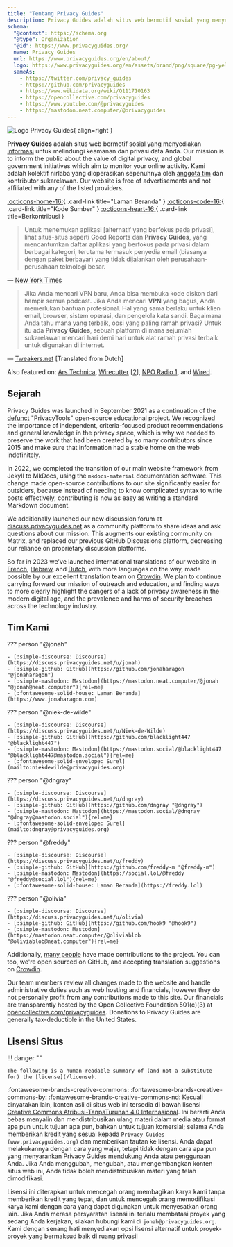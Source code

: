 ```yaml
---
title: "Tentang Privacy Guides"
description: Privacy Guides adalah situs web bermotif sosial yang menyediakan informasi untuk melindungi keamanan dan privasi data Anda.
schema:
  "@context": https://schema.org
  "@type": Organization
  "@id": https://www.privacyguides.org/
  name: Privacy Guides
  url: https://www.privacyguides.org/en/about/
  logo: https://www.privacyguides.org/en/assets/brand/png/square/pg-yellow.png
  sameAs:
    - https://twitter.com/privacy_guides
    - https://github.com/privacyguides
    - https://www.wikidata.org/wiki/Q111710163
    - https://opencollective.com/privacyguides
    - https://www.youtube.com/@privacyguides
    - https://mastodon.neat.computer/@privacyguides
---
```


![Logo Privacy Guides](../assets/brand/PNG/Square/pg-yellow.png){ align=right }

**Privacy Guides** adalah situs web bermotif sosial yang menyediakan [informasi](/kb) untuk melindungi keamanan dan privasi data Anda. Our mission is to inform the public about the value of digital privacy, and global government initiatives which aim to monitor your online activity. Kami adalah kolektif nirlaba yang dioperasikan sepenuhnya oleh [anggota tim](https://discuss.privacyguides.net/g/team) dan kontributor sukarelawan. Our website is free of advertisements and not affiliated with any of the listed providers.

[:octicons-home-16:](https://www.privacyguides.org/){ .card-link title="Laman Beranda" }
[:octicons-code-16:](https://github.com/privacyguides/privacyguides.org){ .card-link title="Kode Sumber" }
[:octicons-heart-16:](donate.md){ .card-link title=Berkontribusi }

> Untuk menemukan aplikasi [alternatif yang berfokus pada privasi], lihat situs-situs seperti Good Reports dan **Privacy Guides**, yang mencantumkan daftar aplikasi yang berfokus pada privasi dalam berbagai kategori, terutama termasuk penyedia email (biasanya dengan paket berbayar) yang tidak dijalankan oleh perusahaan-perusahaan teknologi besar.

— [New York Times](https://www.nytimes.com/wirecutter/guides/online-security-social-media-privacy/)

> Jika Anda mencari VPN baru, Anda bisa membuka kode diskon dari hampir semua podcast. Jika Anda mencari **VPN** yang bagus, Anda memerlukan bantuan profesional. Hal yang sama berlaku untuk klien email, browser, sistem operasi, dan pengelola kata sandi. Bagaimana Anda tahu mana yang terbaik, opsi yang paling ramah privasi? Untuk itu ada **Privacy Guides**, sebuah platform di mana sejumlah sukarelawan mencari hari demi hari untuk alat ramah privasi terbaik untuk digunakan di internet.

— [Tweakers.net](https://tweakers.net/reviews/10568/op-zoek-naar-privacyvriendelijke-tools-niek-de-wilde-van-privacy-guides.html) [Translated from Dutch]

Also featured on: [Ars Technica](https://arstechnica.com/gadgets/2022/02/is-firefox-ok/), [Wirecutter](https://www.nytimes.com/wirecutter/guides/practical-guide-to-securing-windows-pc/) [[2](https://www.nytimes.com/wirecutter/guides/practical-guide-to-securing-your-mac/)], [NPO Radio 1](https://www.nporadio1.nl/nieuws/binnenland/8eaff3a2-8b29-4f63-9b74-36d2b28b1fe1/ooit-online-eens-wat-doms-geplaatst-ga-jezelf-eens-googlen-en-kijk-dan-wat-je-tegenkomt), and [Wired](https://www.wired.com/story/firefox-mozilla-2022/).

## Sejarah

Privacy Guides was launched in September 2021 as a continuation of the [defunct](privacytools.md) "PrivacyTools" open-source educational project. We recognized the importance of independent, criteria-focused product recommendations and general knowledge in the privacy space, which is why we needed to preserve the work that had been created by so many contributors since 2015 and make sure that information had a stable home on the web indefinitely.

In 2022, we completed the transition of our main website framework from Jekyll to MkDocs, using the `mkdocs-material` documentation software. This change made open-source contributions to our site significantly easier for outsiders, because instead of needing to know complicated syntax to write posts effectively, contributing is now as easy as writing a standard Markdown document.

We additionally launched our new discussion forum at [discuss.privacyguides.net](https://discuss.privacyguides.net/) as a community platform to share ideas and ask questions about our mission. This augments our existing community on Matrix, and replaced our previous GitHub Discussions platform, decreasing our reliance on proprietary discussion platforms.

So far in 2023 we've launched international translations of our website in [French](/fr/), [Hebrew](/he/), and [Dutch](/nl/), with more languages on the way, made possible by our excellent translation team on [Crowdin](https://crowdin.com/project/privacyguides). We plan to continue carrying forward our mission of outreach and education, and finding ways to more clearly highlight the dangers of a lack of privacy awareness in the modern digital age, and the prevalence and harms of security breaches across the technology industry.

## Tim Kami

??? person "@jonah"

    - [:simple-discourse: Discourse](https://discuss.privacyguides.net/u/jonah)
    - [:simple-github: GitHub](https://github.com/jonaharagon "@jonaharagon")
    - [:simple-mastodon: Mastodon](https://mastodon.neat.computer/@jonah "@jonah@neat.computer"){rel=me}
    - [:fontawesome-solid-house: Laman Beranda](https://www.jonaharagon.com)

??? person "@niek-de-wilde"

    - [:simple-discourse: Discourse](https://discuss.privacyguides.net/u/Niek-de-Wilde)
    - [:simple-github: GitHub](https://github.com/blacklight447 "@blacklight447")
    - [:simple-mastodon: Mastodon](https://mastodon.social/@blacklight447 "@blacklight447@mastodon.social"){rel=me}
    - [:fontawesome-solid-envelope: Surel](mailto:niekdewilde@privacyguides.org)

??? person "@dngray"

    - [:simple-discourse: Discourse](https://discuss.privacyguides.net/u/dngray)
    - [:simple-github: GitHub](https://github.com/dngray "@dngray")
    - [:simple-mastodon: Mastodon](https://mastodon.social/@dngray "@dngray@mastodon.social"){rel=me}
    - [:fontawesome-solid-envelope: Surel](mailto:dngray@privacyguides.org)

??? person "@freddy"

    - [:simple-discourse: Discourse](https://discuss.privacyguides.net/u/freddy)
    - [:simple-github: GitHub](https://github.com/freddy-m "@freddy-m")
    - [:simple-mastodon: Mastodon](https://social.lol/@freddy "@freddy@social.lol"){rel=me}
    - [:fontawesome-solid-house: Laman Beranda](https://freddy.lol)

??? person "@olivia"

    - [:simple-discourse: Discourse](https://discuss.privacyguides.net/u/olivia)
    - [:simple-github: GitHub](https://github.com/hook9 "@hook9")
    - [:simple-mastodon: Mastodon](https://mastodon.neat.computer/@oliviablob "@oliviablob@neat.computer"){rel=me}

Additionally, [many people](https://github.com/privacyguides/privacyguides.org/graphs/contributors) have made contributions to the project. You can too, we're open sourced on GitHub, and accepting translation suggestions on [Crowdin](https://crowdin.com/project/privacyguides).

Our team members review all changes made to the website and handle administrative duties such as web hosting and financials, however they do not personally profit from any contributions made to this site. Our financials are transparently hosted by the Open Collective Foundation 501(c)(3) at [opencollective.com/privacyguides](https://opencollective.com/privacyguides). Donations to Privacy Guides are generally tax-deductible in the United States.

## Lisensi Situs

!!! danger ""

    The following is a human-readable summary of (and not a substitute for) the [license](/license).

:fontawesome-brands-creative-commons: :fontawesome-brands-creative-commons-by: :fontawesome-brands-creative-commons-nd: Kecuali dinyatakan lain, konten asli di situs web ini tersedia di bawah lisensi [Creative Commons Atribusi-TanpaTurunan 4.0 Internasional](https://github.com/privacyguides/privacyguides.org/blob/main/LICENSE). Ini berarti Anda bebas menyalin dan mendistribusikan ulang materi dalam media atau format apa pun untuk tujuan apa pun, bahkan untuk tujuan komersial; selama Anda memberikan kredit yang sesuai kepada `Privacy Guides (www.privacyguides.org)` dan memberikan tautan ke lisensi. Anda dapat melakukannya dengan cara yang wajar, tetapi tidak dengan cara apa pun yang menyarankan Privacy Guides mendukung Anda atau penggunaan Anda. Jika Anda menggubah, mengubah, atau mengembangkan konten situs web ini, Anda tidak boleh mendistribusikan materi yang telah dimodifikasi.

Lisensi ini diterapkan untuk mencegah orang membagikan karya kami tanpa memberikan kredit yang tepat, dan untuk mencegah orang memodifikasi karya kami dengan cara yang dapat digunakan untuk menyesatkan orang lain. Jika Anda merasa persyaratan lisensi ini terlalu membatasi proyek yang sedang Anda kerjakan, silakan hubungi kami di `jonah@privacyguides.org`. Kami dengan senang hati menyediakan opsi lisensi alternatif untuk proyek-proyek yang bermaksud baik di ruang privasi!
